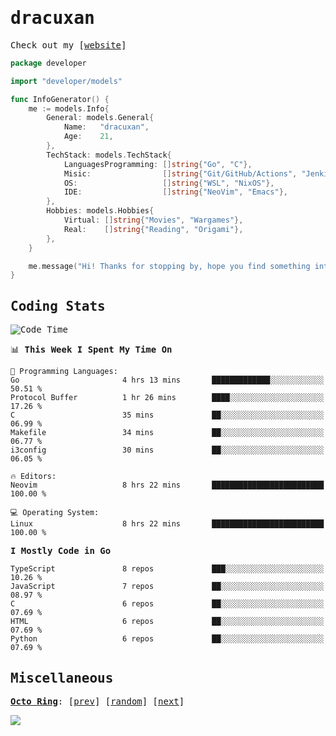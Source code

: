 <!-- Banner -->
<!--
<img src="https://i.imgur.com/mz4ym1F.png" style="max-height:550px"/>
-->


<samp>
	
<!-- Coded Intro -->
	
# dracuxan


Check out my [[website](https://bynisarg.in/)]

```go
package developer

import "developer/models"

func InfoGenerator() {
	me := models.Info{
		General: models.General{
			Name:   "dracuxan",
			Age:    21,
		},
		TechStack: models.TechStack{
			LanguagesProgramming: []string{"Go", "C"},
			Misic:                []string{"Git/GitHub/Actions", "Jenkins", "Docker"},
			OS:     			  []string{"WSL", "NixOS"},
			IDE:                  []string{"NeoVim", "Emacs"},
		},
		Hobbies: models.Hobbies{
			Virtual: []string{"Movies", "Wargames"},
			Real:    []string{"Reading", "Origami"},
		},		
	}

	me.message("Hi! Thanks for stopping by, hope you find something interesting!") 
}
```

## Coding Stats


<!--START_SECTION:waka-->
![Code Time](http://img.shields.io/badge/Code%20Time-380%20hrs%2025%20mins-blue)

📊 **This Week I Spent My Time On** 

```text
💬 Programming Languages: 
Go                       4 hrs 13 mins       █████████████░░░░░░░░░░░░   50.51 % 
Protocol Buffer          1 hr 26 mins        ████░░░░░░░░░░░░░░░░░░░░░   17.26 % 
C                        35 mins             ██░░░░░░░░░░░░░░░░░░░░░░░   06.99 % 
Makefile                 34 mins             ██░░░░░░░░░░░░░░░░░░░░░░░   06.77 % 
i3config                 30 mins             ██░░░░░░░░░░░░░░░░░░░░░░░   06.05 % 

🔥 Editors: 
Neovim                   8 hrs 22 mins       █████████████████████████   100.00 % 

💻 Operating System: 
Linux                    8 hrs 22 mins       █████████████████████████   100.00 % 
```

**I Mostly Code in Go** 

```text
TypeScript               8 repos             ███░░░░░░░░░░░░░░░░░░░░░░   10.26 % 
JavaScript               7 repos             ██░░░░░░░░░░░░░░░░░░░░░░░   08.97 % 
C                        6 repos             ██░░░░░░░░░░░░░░░░░░░░░░░   07.69 % 
HTML                     6 repos             ██░░░░░░░░░░░░░░░░░░░░░░░   07.69 % 
Python                   6 repos             ██░░░░░░░░░░░░░░░░░░░░░░░   07.69 % 
```




<!--END_SECTION:waka-->

## Miscellaneous

[**Octo Ring**](https://octo-ring.com/):
[[prev](https://octo-ring.com/p/dracuxan/prev)]  [[random](https://octo-ring.com/p/dracuxan/random)]  [[next](https://octo-ring.com/p/dracuxan/next)]

![](https://komarev.com/ghpvc/?username=dracuxan&style=flat-square)

</samp>
